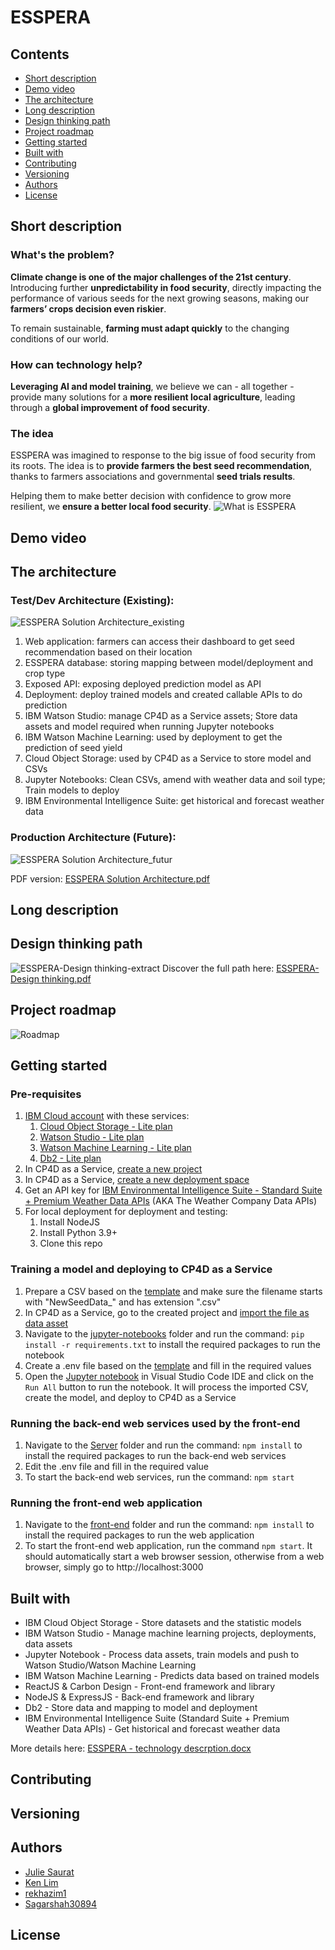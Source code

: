 # ESSPERA

## Contents
- [Short description](https://github.com/Julie-Saurat/esspera#short-description)
- [Demo video](https://github.com/Julie-Saurat/esspera#demo-video)
- [The architecture](https://github.com/Julie-Saurat/esspera#the-architecture)
- [Long description](https://github.com/Julie-Saurat/esspera#Long-description)
- [Design thinking path](https://github.com/Julie-Saurat/esspera#Design-thinking-path)
- [Project roadmap](https://github.com/Julie-Saurat/esspera#project-roadmap)
- [Getting started](https://github.com/Julie-Saurat/esspera#getting-started)
- [Built with](https://github.com/Julie-Saurat/esspera#built-with)
- [Contributing](https://github.com/Julie-Saurat/esspera#contributing)
- [Versioning](https://github.com/Julie-Saurat/esspera#versioning)
- [Authors](https://github.com/Julie-Saurat/esspera#authors)
- [License](https://github.com/Julie-Saurat/esspera#License)

## Short description

### What's the problem?
**Climate change is one of the major challenges of the 21st century**. Introducing further **unpredictability in food security**, directly impacting the performance of various seeds for the next growing seasons, making our **farmers’ crops decision even riskier**.

To remain sustainable, **farming must adapt quickly** to the changing conditions of our world.

### How can technology help?
**Leveraging AI and model training**, we believe we can - all together - provide many solutions for a **more resilient local agriculture**, leading through a **global improvement of food security**.

### The idea
ESSPERA was imagined to response to the big issue of food security from its roots. 
The idea is to **provide farmers the best seed recommendation**, thanks to farmers associations and governmental **seed trials results**. 

Helping them to make better decision with confidence to grow more resilient, we **ensure a better local food security**.
![What is ESSPERA](https://user-images.githubusercontent.com/65171375/198662592-f1c8608e-04fb-462c-986b-edebb51cfe13.png)


## Demo video

## The architecture
### Test/Dev Architecture (Existing):
![ESSPERA Solution Architecture_existing](https://user-images.githubusercontent.com/65171375/198745641-5ad19c36-a26d-401a-a352-2abd926fe616.png)
1. Web application: farmers can access their dashboard to get seed recommendation based on their location
2. ESSPERA database: storing mapping between model/deployment and crop type
3. Exposed API: exposing deployed prediction model as API
4. Deployment: deploy trained models and created callable APIs to do prediction
5. IBM Watson Studio: manage CP4D as a Service assets; Store data assets and model required when running Jupyter notebooks
6. IBM Watson Machine Learning: used by deployment to get the prediction of seed yield
7. Cloud Object Storage: used by CP4D as a Service to store model and CSVs
8. Jupyter Notebooks: Clean CSVs, amend with weather data and soil type; Train models to deploy
9. IBM Environmental Intelligence Suite: get historical and forecast weather data

### Production Architecture (Future):
![ESSPERA Solution Architecture_futur](https://user-images.githubusercontent.com/65171375/198745722-92e947f5-b0fd-4436-9e5d-b9dad6fdcd21.png)

PDF version:
[ESSPERA Solution Architecture.pdf](https://github.com/Julie-Saurat/esspera/files/9892291/ESSPERA.Solution.Architecture.pdf)

## Long description

## Design thinking path
![ESSPERA-Design thinking-extract](https://user-images.githubusercontent.com/65171375/198857424-071d6e36-fc22-4eef-b260-990eb92aefb8.jpg)
Discover the full path here:
[ESSPERA-Design thinking.pdf](https://github.com/Julie-Saurat/esspera/files/9894826/ESSPERA-Design.thinking.pdf)

## Project roadmap
![Roadmap](https://user-images.githubusercontent.com/65171375/198656432-5cd834fc-3787-4673-bdb4-ffdd5c99a0af.png)


## Getting started
### Pre-requisites
1. [IBM Cloud account](https://cloud.ibm.com) with these services:
    1. [Cloud Object Storage - Lite plan](https://cloud.ibm.com/objectstorage/create)
    2. [Watson Studio - Lite plan](https://cloud.ibm.com/catalog/services/watson-studio)
    3. [Watson Machine Learning - Lite plan](https://cloud.ibm.com/catalog/services/watson-machine-learning)
    4. [Db2 - Lite plan](https://cloud.ibm.com/catalog/services/db2)
2. In CP4D as a Service, [create a new project](https://dataplatform.cloud.ibm.com/docs/content/wsj/getting-started/projects.html)
3. In CP4D as a Service, [create a new deployment space](https://dataplatform.cloud.ibm.com/docs/content/wsj/analyze-data/ml-space-create.html)
4. Get an API key for [IBM Environmental Intelligence Suite - Standard Suite + Premium Weather Data APIs](https://www.ibm.com/products/environmental-intelligence-suite) (AKA The Weather Company Data APIs)
5. For local deployment for deployment and testing:
    1. Install NodeJS
    2. Install Python 3.9+
    3. Clone this repo
### Training a model and deploying to CP4D as a Service
1. Prepare a CSV based on the [template](jupyter-notebooks/Template%20NewSeedData_Crop_Seed.csv) and make sure the filename starts with "NewSeedData_" and has extension ".csv"
2. In CP4D as a Service, go to the created project and [import the file as data asset](https://dataplatform.cloud.ibm.com/docs/content/wsj/manage-data/add-data-project.html#files)
3. Navigate to the [jupyter-notebooks](jupyter-notebooks) folder and run the command: `pip install -r requirements.txt` to install the required packages to run the notebook
4. Create a .env file based on the [template](jupyter-notebooks/Template%20.env) and fill in the required values
5. Open the [Jupyter notebook](jupyter-notebooks/Seed%20Variant%20Data%20Processing.ipynb) in Visual Studio Code IDE and click on the `Run All` button to run the notebook. It will process the imported CSV, create the model, and deploy to CP4D as a Service
### Running the back-end web services used by the front-end
1. Navigate to the [Server](Server) folder and run the command: `npm install` to install the required packages to run the back-end web services
2. Edit the .env file and fill in the required value
3. To start the back-end web services, run the command: `npm start`
### Running the front-end web application
1. Navigate to the [front-end](front-end) folder and run the command: `npm install` to install the required packages to run the web application
2. To start the front-end web application, run the command `npm start`. It should automatically start a web browser session, otherwise from a web browser, simply go to http://localhost:3000

## Built with
- IBM Cloud Object Storage - Store datasets and the statistic models
- IBM Watson Studio - Manage machine learning projects, deployments, data assets
- Jupyter Notebook - Process data assets, train models and push to Watson Studio/Watson Machine Learning
- IBM Watson Machine Learning - Predicts data based on trained models
- ReactJS & Carbon Design - Front-end framework and library
- NodeJS & ExpressJS - Back-end framework and library
- Db2 - Store data and mapping to model and deployment
- IBM Environmental Intelligence Suite (Standard Suite + Premium Weather Data APIs) - Get historical and forecast weather data

More details here:
[ESSPERA - technology descrption.docx](https://github.com/Julie-Saurat/esspera/files/9892319/ESSPERA.-.technology.descrption.docx)

## Contributing


## Versioning


## Authors
- [Julie Saurat](https://github.com/Julie-Saurat)
- [Ken Lim](https://github.com/kenlim1228)
- [rekhazim1](https://github.com/rekhazim1)
- [Sagarshah30894](https://github.com/Sagarshah30894)

## License
